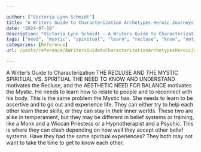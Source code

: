 ```yaml
---

author: ["Victoria Lynn Schmidt"]
title: "A Writers Guide to Characterization Archetypes Heroic Journeys and Other Elements of Dynamic Character Development - part0010_split_025.html"
date: "2024-07-19"
description: "Victoria Lynn Schmidt - A Writers Guide to Characterization Archetypes Heroic Journeys and Other Elements of Dynamic Character Development"
tags: ["need", "mystic", "spiritual", "learn", "recluse", "know", "motivates", "experience", "may", "belief", "system", "writer", "guide", "characterization", "v", "understand", "aesthetic", "balance", "relate", "people", "reconnect", "body", "problem", "assertive", "go"]
categories: [Reference]
url: /posts/reference/AWritersGuidetoCharacterizationArchetypesHeroicJourneysandOtherElementsofDynamicCharacterDevelopment-part0010split025html

---
```



A Writer’s Guide to Characterization
 THE RECLUSE AND THE MYSTIC
SPIRITUAL VS. SPIRITUAL
THE NEED TO KNOW AND UNDERSTAND motivates the Recluse, and the AESTHETIC NEED FOR BALANCE motivates the Mystic. He needs to learn how to relate to people and to reconnect with his body. This is the same problem the Mystic has. She needs to learn to be assertive and to go out and experience life. They can either try to help each other learn these skills, or they can stay in their inner worlds.
These two are alike in temperament, but they may be different in belief systems or training, like a Monk and a Wiccan Priestess or a Hypnotherapist and a Psychic. This is where they can clash depending on how well they accept other belief systems. Have they had the same spiritual experiences?
They both may not want to take the time to get to know each other.
